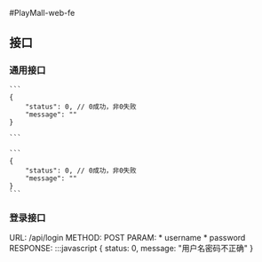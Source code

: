 #PlayMall-web-fe

## 接口

### 通用接口

    ```
    {
        "status": 0, // 0成功，非0失败
        "message": ""
    }

    ```

    ```
    {
        "status": 0, // 0成功，非0失败
        "message": ""
    }
    ```

### 登录接口

URL: /api/login
METHOD: POST
PARAM: 
    * username
    * password
RESPONSE: 
    :::javascript
    {
        status: 0,
        message: "用户名密码不正确"
    }
